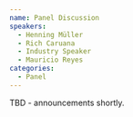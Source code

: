 ```yaml
---
name: Panel Discussion
speakers:
  - Henning Müller
  - Rich Caruana
  - Industry Speaker
  - Mauricio Reyes
categories:
  - Panel
---
```


TBD - announcements shortly.